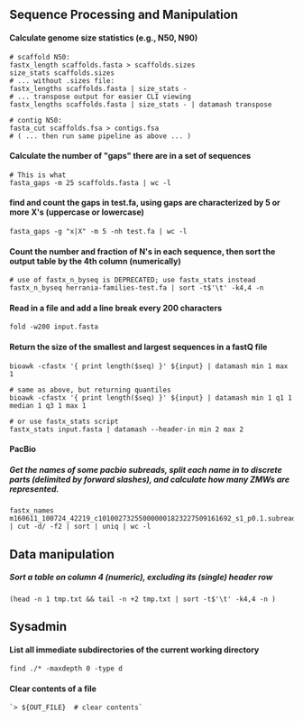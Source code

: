 
## Sequence Processing and Manipulation

#### Calculate genome size statistics (e.g., N50, N90)
```
# scaffold N50:
fastx_length scaffolds.fasta > scaffolds.sizes
size_stats scaffolds.sizes 
# ... without .sizes file:
fastx_lengths scaffolds.fasta | size_stats - 
# ... transpose output for easier CLI viewing
fastx_lengths scaffolds.fasta | size_stats - | datamash transpose 

# contig N50:
fasta_cut scaffolds.fsa > contigs.fsa
# ( ... then run same pipeline as above ... )

```

#### Calculate the number of "gaps" there are in a set of sequences
```
# This is what 
fasta_gaps -m 25 scaffolds.fasta | wc -l
```

#### find and count the gaps in test.fa, using gaps are characterized by 5 or more X's (uppercase or lowercase)
```
fasta_gaps -g "x|X" -m 5 -nh test.fa | wc -l
```

#### Count the number and fraction of N's in each sequence, then sort the output table by the 4th column (numerically)
```
# use of fastx_n_byseq is DEPRECATED; use fastx_stats instead
fastx_n_byseq herrania-families-test.fa | sort -t$'\t' -k4,4 -n
```

#### Read in a file and add a line break every 200 characters
```
fold -w200 input.fasta
```

#### Return the size of the smallest and largest sequences in a fastQ file
```
bioawk -cfastx '{ print length($seq) }' ${input} | datamash min 1 max 1

# same as above, but returning quantiles 
bioawk -cfastx '{ print length($seq) }' ${input} | datamash min 1 q1 1 median 1 q3 1 max 1

# or use fastx_stats script
fastx_stats input.fasta | datamash --header-in min 2 max 2
```

#### PacBio
##### Get the names of some pacbio subreads, split each name in to discrete parts (delimited by forward slashes), and calculate how many ZMWs are represented. 
```
fastx_names m160611_100724_42219_c101002732550000001823227509161692_s1_p0.1.subreads.fasta | cut -d/ -f2 | sort | uniq | wc -l
```

## Data manipulation

##### Sort a table on column 4 (numeric), excluding its (single) header row 
```
(head -n 1 tmp.txt && tail -n +2 tmp.txt | sort -t$'\t' -k4,4 -n )
```

## Sysadmin

#### List all immediate subdirectories of the current working directory
```
find ./* -maxdepth 0 -type d
```

#### Clear contents of a file 
```
`> ${OUT_FILE}  # clear contents`
```

